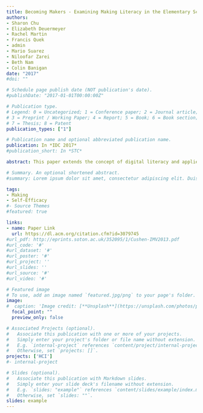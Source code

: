 ```yaml
---
title: Becoming Makers - Examining Making Literacy in the Elementary School Science Classroom
authors:
- Sharon Chu
- Elizabeth Deuermeyer
- Rachel Martin
- Francis Quek
- admin
- Mario Suarez
- Niloofar Zarei
- Beth Nam
- Colin Banigan
date: "2017"
#doi: ""

# Schedule page publish date (NOT publication's date).
#publishDate: "2017-01-01T00:00:00Z"

# Publication type.
# Legend: 0 = Uncategorized; 1 = Conference paper; 2 = Journal article;
# 3 = Preprint / Working Paper; 4 = Report; 5 = Book; 6 = Book section;
# 7 = Thesis; 8 = Patent
publication_types: ["1"]

# Publication name and optional abbreviated publication name.
publication: In *IDC 2017*
#publication_short: In *STC*

abstract: This paper extends the concept of digital literacy and applies it to Making. Through case descriptions, we contribute an understanding of how children can become or fail to become individuals literate in Making within a formal learning context. Our analysis draws from video recordings and other data sources of two 4th grade classrooms in which the students, who had already participated in 1.5 years of more structured ‘makified activities’, engaged in an open-ended, exploration-based, and playful task that was more in line with the spirit of Making. Student teams were classified as ‘high in Making literacy’ and ‘low in Making literacy’, revealing how Making literacy was expressed at the level of skills, mental models, and practices in various ways for different students. Our qualitative analysis demonstrates what burgeoning Making literacy may mean in a public elementary school classroom, paving the way for a vision of a time when Making becomes generalized practice. 

# Summary. An optional shortened abstract.
#summary: Lorem ipsum dolor sit amet, consectetur adipiscing elit. Duis posuere tellus ac convallis placerat. Proin tincidunt magna sed ex sollicitudin condimentum.

tags:
- Making
- Self-Efficacy
#- Source Themes
#featured: true

links:
- name: Paper Link
  url: https://dl.acm.org/citation.cfm?id=3079745
#url_pdf: http://eprints.soton.ac.uk/352095/1/Cushen-IMV2013.pdf
#url_code: '#'
#url_dataset: '#'
#url_poster: '#'
#url_project: ''
#url_slides: ''
#url_source: '#'
#url_video: '#'

# Featured image
# To use, add an image named `featured.jpg/png` to your page's folder. 
image:
#  caption: 'Image credit: [**Unsplash**](https://unsplash.com/photos/pLCdAaMFLTE)'
  focal_point: ""
  preview_only: false

# Associated Projects (optional).
#   Associate this publication with one or more of your projects.
#   Simply enter your project's folder or file name without extension.
#   E.g. `internal-project` references `content/project/internal-project/index.md`.
#   Otherwise, set `projects: []`.
projects: ['HCI']
#- internal-project

# Slides (optional).
#   Associate this publication with Markdown slides.
#   Simply enter your slide deck's filename without extension.
#   E.g. `slides: "example"` references `content/slides/example/index.md`.
#   Otherwise, set `slides: ""`.
slides: example
---
```


